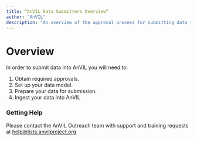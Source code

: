 ```yaml
---
title: “AnVIL Data Submitters Overview”
author: "AnVIL"
description: "An overview of the approval process for submitting data to AnVIL."
---
```


# Overview


In order to submit data into AnVIL you will need to:

1. Obtain required approvals.
1. Set up your data model.
1. Prepare your data for submission.
1. Ingest your data into AnVIL



### Getting Help

Please contact the AnVIL Outreach team with support and training requests at <help@lists.anvilproject.org>




